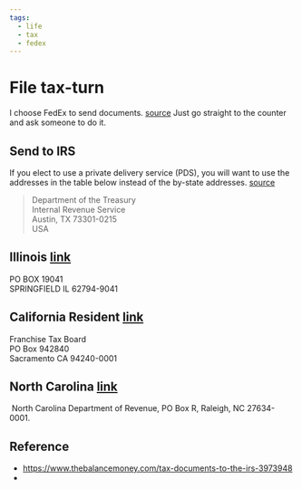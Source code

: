 ```yaml
---
tags:
  - life
  - tax
  - fedex
---
```

# File tax-turn
I choose FedEx to send documents. [source](https://www.uscardforum.com/t/topic/112400/22) Just go straight to the counter and ask someone to do it.

## Send to IRS
If you elect to use a private delivery service (PDS), you will want to use the addresses in the table below instead of the by-state addresses.  [source](https://www.efile.com/irs-mailing-addresses/)


>Department of the Treasury  
> Internal Revenue Service  
> Austin, TX 73301-0215  
> USA


## Illinois [link](https://tax.illinois.gov/aboutidor/addresses.html#qst3)

PO BOX 19041  
SPRINGFIELD IL 62794-9041

## California Resident [link](https://www.ftb.ca.gov/help/contact/mailing-addresses.html?WT.mc_id=akAddresses)

Franchise Tax Board  
PO Box 942840  
Sacramento CA 94240-0001

## North Carolina [link](https://www.ncdor.gov/when-where-and-how-file-your-north-carolina-return#:~:text=For%20taxpayers%20filing%20using%20paper%20forms%3A,Raleigh%2C%20NC%2027640%2D0640.)
 North Carolina Department of Revenue, PO Box R, Raleigh, NC 27634-0001.


## Reference
- https://www.thebalancemoney.com/tax-documents-to-the-irs-3973948
- 